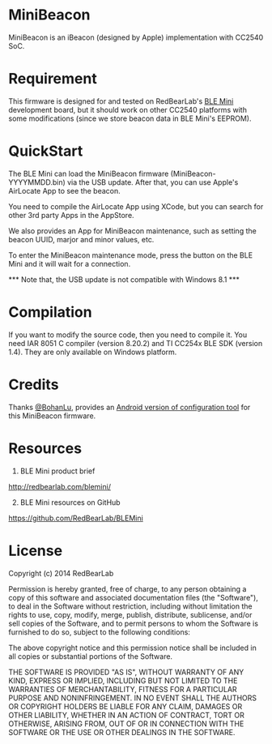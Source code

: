 MiniBeacon
==========

MiniBeacon is an iBeacon (designed by Apple) implementation with CC2540 SoC.


Requirement
===========

This firmware is designed for and tested on RedBearLab's [BLE Mini](http://redbearlab.com/blemini/) development board, but it should work on other CC2540 platforms with some modifications (since we store beacon data in BLE Mini's EEPROM).


QuickStart
==========

The BLE Mini can load the MiniBeacon firmware (MiniBeacon-YYYYMMDD.bin) via the USB update. After that, you can use Apple's AirLocate App to see the beacon.

You need to compile the AirLocate App using XCode, but you can search for other 3rd party Apps in the AppStore.

We also provides an App for MiniBeacon maintenance, such as setting the beacon UUID, marjor and minor values, etc.

To enter the MiniBeacon maintenance mode, press the button on the BLE Mini and it will wait for a connection.

*** Note that, the USB update is not compatible with Windows 8.1 ***


Compilation
===========

If you want to modify the source code, then you need to compile it. You need IAR 8051 C compiler (version 8.20.2) and TI CC254x BLE SDK (version 1.4). They are only available on Windows platform.


Credits
=======

Thanks [@BohanLu](https://github.com/BohanLu), provides an [Android version of configuration tool](https://github.com/BohanLu/NobleAries) for this MiniBeacon firmware.


Resources
=========

1. BLE Mini product brief

  http://redbearlab.com/blemini/

2. BLE Mini resources on GitHub

  https://github.com/RedBearLab/BLEMini


License
=======

Copyright (c) 2014 RedBearLab

Permission is hereby granted, free of charge, to any person obtaining a copy
of this software and associated documentation files (the "Software"), to deal 
in the Software without restriction, including without limitation the rights 
to use, copy, modify, merge, publish, distribute, sublicense, and/or sell
copies of the Software, and to permit persons to whom the Software is
furnished to do so, subject to the following conditions:

The above copyright notice and this permission notice shall be included in all
copies or substantial portions of the Software.

THE SOFTWARE IS PROVIDED "AS IS", WITHOUT WARRANTY OF ANY KIND, EXPRESS OR
IMPLIED, INCLUDING BUT NOT LIMITED TO THE WARRANTIES OF MERCHANTABILITY,
FITNESS FOR A PARTICULAR PURPOSE AND NONINFRINGEMENT. IN NO EVENT SHALL THE
AUTHORS OR COPYRIGHT HOLDERS BE LIABLE FOR ANY CLAIM, DAMAGES OR OTHER 
LIABILITY, WHETHER IN AN ACTION OF CONTRACT, TORT OR OTHERWISE, ARISING FROM,
OUT OF OR IN CONNECTION WITH THE SOFTWARE OR THE USE OR OTHER DEALINGS IN THE
SOFTWARE.
